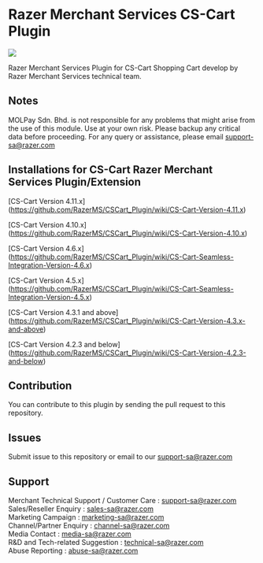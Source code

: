 Razer Merchant Services CS-Cart Plugin
==================
<img src="https://user-images.githubusercontent.com/38641542/74416395-0bdc7880-4e80-11ea-8fe7-98724d28afa8.jpg">

Razer Merchant Services Plugin for CS-Cart Shopping Cart develop by Razer Merchant Services technical team.


Notes
-----

MOLPay Sdn. Bhd. is not responsible for any problems that might arise from the use of this module. 
Use at your own risk. Please backup any critical data before proceeding. For any query or 
assistance, please email support-sa@razer.com


Installations for CS-Cart Razer Merchant Services Plugin/Extension
------------------------------------------------------
[CS-Cart Version 4.11.x]          (https://github.com/RazerMS/CSCart_Plugin/wiki/CS-Cart-Version-4.11.x)

[CS-Cart Version 4.10.x]          (https://github.com/RazerMS/CSCart_Plugin/wiki/CS-Cart-Version-4.10.x)

[CS-Cart Version 4.6.x]           (https://github.com/RazerMS/CSCart_Plugin/wiki/CS-Cart-Seamless-Integration-Version-4.6.x)

[CS-Cart Version 4.5.x]           (https://github.com/RazerMS/CSCart_Plugin/wiki/CS-Cart-Seamless-Integration-Version-4.5.x)

[CS-Cart Version 4.3.1 and above] (https://github.com/RazerMS/CSCart_Plugin/wiki/CS-Cart-Version-4.3.x-and-above)

[CS-Cart Version 4.2.3 and below] (https://github.com/RazerMS/CSCart_Plugin/wiki/CS-Cart-Version-4.2.3-and-below)


Contribution
------------

You can contribute to this plugin by sending the pull request to this repository.


Issues
------------

Submit issue to this repository or email to our support-sa@razer.com


Support
-------

Merchant Technical Support / Customer Care : support-sa@razer.com <br>
Sales/Reseller Enquiry : sales-sa@razer.com <br>
Marketing Campaign : marketing-sa@razer.com <br>
Channel/Partner Enquiry : channel-sa@razer.com <br>
Media Contact : media-sa@razer.com <br>
R&D and Tech-related Suggestion : technical-sa@razer.com <br>
Abuse Reporting : abuse-sa@razer.com
